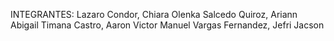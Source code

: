 INTEGRANTES:
Lazaro Condor, Chiara Olenka
Salcedo Quiroz, Ariann Abigail
Timana Castro, Aaron Victor Manuel
Vargas Fernandez, Jefri Jacson
